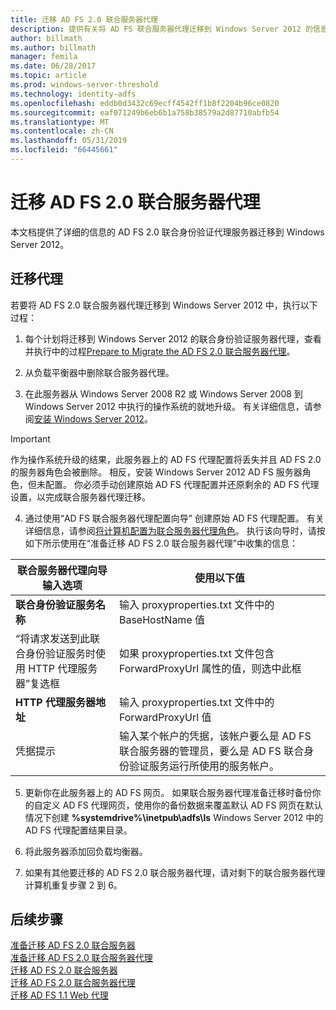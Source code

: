 ```yaml
---
title: 迁移 AD FS 2.0 联合服务器代理
description: 提供有关将 AD FS 联合服务器代理迁移到 Windows Server 2012 的信息。
author: billmath
ms.author: billmath
manager: femila
ms.date: 06/28/2017
ms.topic: article
ms.prod: windows-server-threshold
ms.technology: identity-adfs
ms.openlocfilehash: eddb0d3432c69ecff4542ff1b8f2204b96ce0820
ms.sourcegitcommit: eaf071249b6eb6b1a758b38579a2d87710abfb54
ms.translationtype: MT
ms.contentlocale: zh-CN
ms.lasthandoff: 05/31/2019
ms.locfileid: "66445661"
---
```

# <a name="migrate-the-ad-fs-20-federation-server-proxy"></a>迁移 AD FS 2.0 联合服务器代理
本文档提供了详细的信息的 AD FS 2.0 联合身份验证代理服务器迁移到 Windows Server 2012。

## <a name="migrate-the-proxy"></a>迁移代理

若要将 AD FS 2.0 联合服务器代理迁移到 Windows Server 2012 中，执行以下过程：  
  
1.  每个计划将迁移到 Windows Server 2012 的联合身份验证服务器代理，查看并执行中的过程[Prepare to Migrate the AD FS 2.0 联合服务器代理](prepare-to-migrate-ad-fs-fed-proxy.md)。  
  
2.  从负载平衡器中删除联合服务器代理。  
  
3.  在此服务器从 Windows Server 2008 R2 或 Windows Server 2008 到 Windows Server 2012 中执行的操作系统的就地升级。 有关详细信息，请参阅[安装 Windows Server 2012](https://technet.microsoft.com/library/jj134246.aspx)。  
  
> [!IMPORTANT]
>  作为操作系统升级的结果，此服务器上的 AD FS 代理配置将丢失并且 AD FS 2.0 的服务器角色会被删除。 相反，安装 Windows Server 2012 AD FS 服务器角色，但未配置。 你必须手动创建原始 AD FS 代理配置并还原剩余的 AD FS 代理设置，以完成联合服务器代理迁移。  
  
4. 通过使用“AD FS 联合服务器代理配置向导” 创建原始 AD FS 代理配置。 有关详细信息，请参阅[将计算机配置为联合服务器代理角色](configure-a-computer-for-the-federation-server-proxy-role.md)。 执行该向导时，请按如下所示使用在“准备迁移 AD FS 2.0 联合服务器代理”中收集的信息：  
  
 
|**联合服务器代理向导输入选项**|**使用以下值**|
|-----|-----|  
|**联合身份验证服务名称**|输入 proxyproperties.txt 文件中的 BaseHostName 值|  
|“将请求发送到此联合身份验证服务时使用 HTTP 代理服务器”复选框|如果 proxyproperties.txt 文件包含 ForwardProxyUrl 属性的值，则选中此框|  
|**HTTP 代理服务器地址**|输入 proxyproperties.txt 文件中的 ForwardProxyUrl 值|  
|凭据提示|输入某个帐户的凭据，该帐户要么是 AD FS 联合服务器的管理员，要么是 AD FS 联合身份验证服务运行所使用的服务帐户。|  
  
5. 更新你在此服务器上的 AD FS 网页。 如果联合服务器代理准备迁移时备份你的自定义 AD FS 代理网页，使用你的备份数据来覆盖默认 AD FS 网页在默认情况下创建 **%systemdrive%\inetpub\adfs\ls** Windows Server 2012 中的 AD FS 代理配置结果目录。  
  
6. 将此服务器添加回负载均衡器。  
  
7. 如果有其他要迁移的 AD FS 2.0 联合服务器代理，请对剩下的联合服务器代理计算机重复步骤 2 到 6。  
  
  
## <a name="next-steps"></a>后续步骤
 [准备迁移 AD FS 2.0 联合服务器](prepare-to-migrate-ad-fs-fed-server.md)   
 [准备迁移 AD FS 2.0 联合服务器代理](prepare-to-migrate-ad-fs-fed-proxy.md)   
 [迁移 AD FS 2.0 联合服务器](migrate-the-ad-fs-fed-server.md)   
 [迁移 AD FS 2.0 联合服务器代理](migrate-the-ad-fs-2-fed-server-proxy.md)   
 [迁移 AD FS 1.1 Web 代理](migrate-the-ad-fs-web-agent.md)